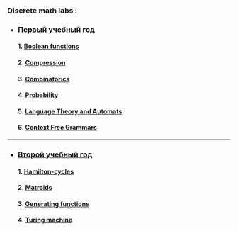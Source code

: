 ### Discrete math labs :

* ###  [Первый учебный год](first-year)
    #### 1. [Boolean functions](first-year/BooleanFunctions)
    #### 2. [Compression](first-year/Compression)
    #### 3. [Combinatorics](first-year/Combinatorics)
    #### 4. [Probability](first-year/Probability)
    #### 5. [Language Theory and Automats](first-year/Finite-Automaton)
    #### 6. [Context Free Grammars](first-year/Context-free-grammar)
***
* ###  [Второй учебный год](second-year)
    #### 1. [Hamilton-cycles](second-year/Hamilton-cycles)
    #### 2. [Matroids](second-year/Matroids)
    #### 3. [Generating functions](second-year/Generating-functions)
    #### 4. [Turing machine](second-year/Turing-machine)
